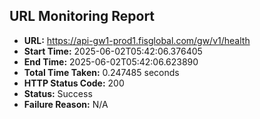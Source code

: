 ## URL Monitoring Report

- **URL:** https://api-gw1-prod1.fisglobal.com/gw/v1/health
- **Start Time:** 2025-06-02T05:42:06.376405
- **End Time:** 2025-06-02T05:42:06.623890
- **Total Time Taken:** 0.247485 seconds
- **HTTP Status Code:** 200
- **Status:** Success
- **Failure Reason:** N/A
